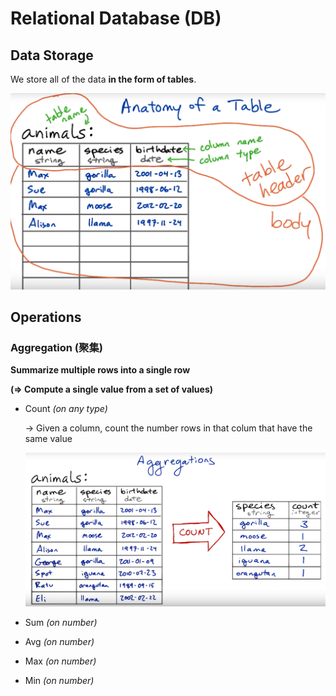 # Relational Database (DB)

## Data Storage

We store all of the data **in the form of tables**.

<img src="https://github.com/Ziang-Lu/Database-Learning-Notes/blob/master/1-Relational%20Database/data_storage_table.png?raw=true" width="600px">

<br>

## Operations

### Aggregation (聚集)

**Summarize multiple rows into a single row**

**(=> Compute a single value from a set of values)**

* Count   *(on any type)*

  -> Given a column, count the number rows in that colum that have the same value

  <img src="https://github.com/Ziang-Lu/Database-Learning-Notes/blob/master/1-Relational%20Database/aggregation-count.png?raw=true">

* Sum   *(on number)*

* Avg   *(on number)*

* Max   *(on number)*

* Min   *(on number)*

